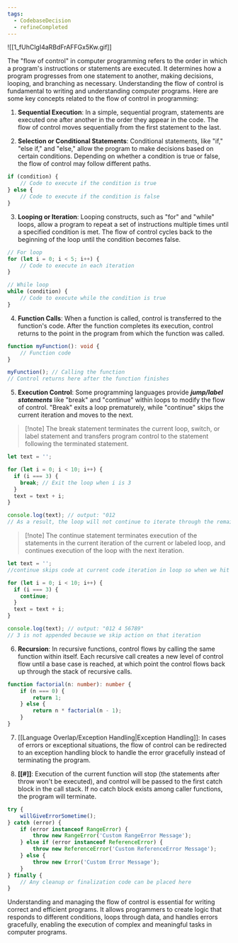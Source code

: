 ```yaml
---
tags:
  - CodebaseDecision
  - refineCompleted
---
```

![[1_fUhClgI4aRBdFrAFFGx5Kw.gif]]

The "flow of control" in computer programming refers to the order in which a program's instructions or statements are executed. It determines how a program progresses from one statement to another, making decisions, looping, and branching as necessary. Understanding the flow of control is fundamental to writing and understanding computer programs. Here are some key concepts related to the flow of control in programming:

1. **Sequential Execution**: In a simple, sequential program, statements are executed one after another in the order they appear in the code. The flow of control moves sequentially from the first statement to the last.

2. **Selection or Conditional Statements**: Conditional statements, like "if," "else if," and "else," allow the program to make decisions based on certain conditions. Depending on whether a condition is true or false, the flow of control may follow different paths.

```typescript
if (condition) {
    // Code to execute if the condition is true
} else {
    // Code to execute if the condition is false
}
```


3. **Looping or Iteration**: Looping constructs, such as "for" and "while" loops, allow a program to repeat a set of instructions multiple times until a specified condition is met. The flow of control cycles back to the beginning of the loop until the condition becomes false.

```typescript
// For loop
for (let i = 0; i < 5; i++) {
    // Code to execute in each iteration
}

// While loop
while (condition) {
    // Code to execute while the condition is true
}
```

4. **Function Calls**: When a function is called, control is transferred to the function's code. After the function completes its execution, control returns to the point in the program from which the function was called.

```typescript
function myFunction(): void {
    // Function code
}

myFunction(); // Calling the function
// Control returns here after the function finishes
```


5. **Execution Control**: Some programming languages provide ***jump/label statements*** like "break" and "continue" within loops to modify the flow of control. "Break" exits a loop prematurely, while "continue" skips the current iteration and moves to the next.

>[!note] The break statement terminates the current loop, switch, or label statement and transfers program control to the statement following the terminated statement. 

```typescript
let text = '';

for (let i = 0; i < 10; i++) {
  if (i === 3) {
    break; // Exit the loop when i is 3
  }
  text = text + i;
}

console.log(text); // output: "012
// As a result, the loop will not continue to iterate through the remaining values (4 to 9)
```

>[!note] The continue statement terminates execution of the statements in the current iteration of the current or labeled loop, and continues execution of the loop with the next iteration. 

```typescript
let text = ''; 
//continue skips code at current code iteration in loop so when we hit 3 we dont get to add it  

for (let i = 0; i < 10; i++) { 
  if (i === 3) { 
    continue; 
  } 
  text = text + i; 
} 

console.log(text); // output: "012 4 56789"
// 3 is not appended because we skip action on that iteration


```

6. **Recursion**: In recursive functions, control flows by calling the same function within itself. Each recursive call creates a new level of control flow until a base case is reached, at which point the control flows back up through the stack of recursive calls.

```typescript
function factorial(n: number): number {
    if (n === 0) {
        return 1;
    } else {
        return n * factorial(n - 1);
    }
}
```

7. [[Language Overlap/Exception Handling|Exception Handling]]: In cases of errors or exceptional situations, the flow of control can be redirected to an exception handling block to handle the error gracefully instead of terminating the program.

8. **[[#]]**: Execution of the current function will stop (the statements after throw won't be executed), and control will be passed to the first catch block in the call stack. If no catch block exists among caller functions, the program will terminate. 

```typescript
try {
    willGiveErrorSometime();
} catch (error) {
    if (error instanceof RangeError) {
        throw new RangeError('Custom RangeError Message');
    } else if (error instanceof ReferenceError) {
        throw new ReferenceError('Custom ReferenceError Message');
    } else {
        throw new Error('Custom Error Message');
    }
} finally {
    // Any cleanup or finalization code can be placed here
}
```

Understanding and managing the flow of control is essential for writing correct and efficient programs. It allows programmers to create logic that responds to different conditions, loops through data, and handles errors gracefully, enabling the execution of complex and meaningful tasks in computer programs.












